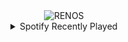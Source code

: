 <div align="center">
<picture>
    <source media="(prefers-color-scheme: dark)" srcset="https://i.ibb.co/ftFfVb7/output-gif.gif">
    <source media="(prefers-color-scheme: light)" srcset="https://i.ibb.co/ftFfVb7/output-gif.gif">
    <img alt="RENOS" src="https://i.ibb.co/ftFfVb7/output-gif.gif">
</picture>
<details>
<summary>Spotify Recently Played</summary>
<img src="https://spotify-recently-played-readme.vercel.app/api?user=31d6d6zerc5ct6kck32na2ozsqf4&unique=1&width=400" alt="Spotify" />
</details>
</div>

<!-- Image deletion URL: https://ibb.co/WF5ZNQ1/78f5ffa02ee31900fda1d7766f08ef79 -->